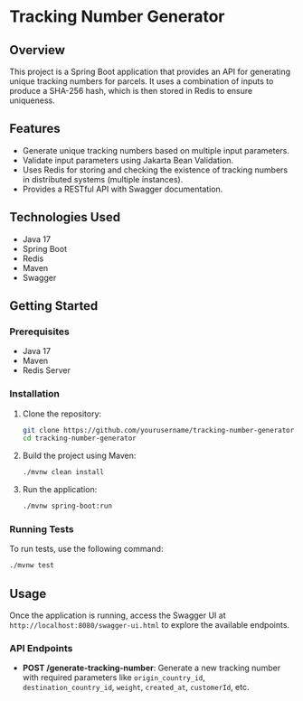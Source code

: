 # Tracking Number Generator

## Overview

This project is a Spring Boot application that provides an API for generating unique tracking numbers for parcels. It uses a combination of inputs to produce a SHA-256 hash, which is then stored in Redis to ensure uniqueness.

## Features

- Generate unique tracking numbers based on multiple input parameters.
- Validate input parameters using Jakarta Bean Validation.
- Uses Redis for storing and checking the existence of tracking numbers in distributed systems (multiple instances).
- Provides a RESTful API with Swagger documentation.

## Technologies Used

- Java 17
- Spring Boot
- Redis
- Maven
- Swagger

## Getting Started

### Prerequisites

- Java 17
- Maven
- Redis Server

### Installation

1. Clone the repository:
   ```bash
   git clone https://github.com/yourusername/tracking-number-generator.git
   cd tracking-number-generator
   ```

2. Build the project using Maven:
   ```bash
   ./mvnw clean install
   ```

3. Run the application:
   ```bash
   ./mvnw spring-boot:run
   ```

### Running Tests

To run tests, use the following command:
```bash
./mvnw test
```

## Usage

Once the application is running, access the Swagger UI at `http://localhost:8080/swagger-ui.html` to explore the available endpoints.

### API Endpoints

- **POST /generate-tracking-number**: Generate a new tracking number with required parameters like `origin_country_id`, `destination_country_id`, `weight`, `created_at`, `customerId`, etc.

